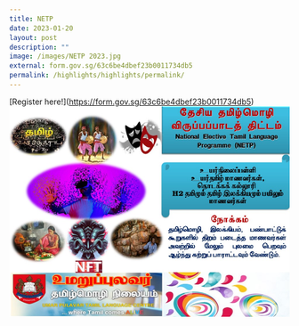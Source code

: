 ```yaml
---
title: NETP
date: 2023-01-20
layout: post
description: ""
image: /images/NETP 2023.jpg
external: form.gov.sg/63c6be4dbef23b0011734db5
permalink: /highlights/highlights/permalink/
---
```

[Register here!][](/images/NETP%202023.jpg)(https://form.gov.sg/63c6be4dbef23b0011734db5)![](/images/NETP%202023.jpg)